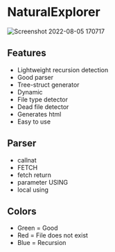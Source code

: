 # NaturalExplorer
![Screenshot 2022-08-05 170717](https://user-images.githubusercontent.com/102999825/183106464-c7a462e9-d04c-4a6d-824e-ac5b42b47296.png)

## Features
- Lightweight recursion detection
- Good parser
- Tree-struct generator
- Dynamic
- File type detector
- Dead file detector
- Generates html
- Easy to use

## Parser
- callnat
- FETCH
- fetch return
- parameter USING
- local using

## Colors
- Green = Good
- Red = File does not exist
- Blue = Recursion

